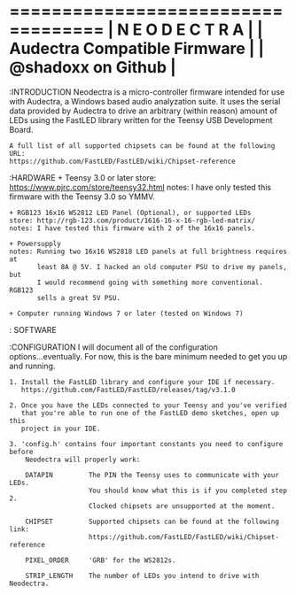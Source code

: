 ===================================
|       N E O  D E C T R A        |
|  Audectra Compatible Firmware   |
|      @shadoxx on Github         |
===================================

:INTRODUCTION
	Neodectra is a micro-controller firmware intended for use with Audectra, a
	Windows based audio analyzation suite. It uses the serial data provided by
	Audectra to drive an arbitrary (within reason) amount of LEDs using the
	FastLED library written for the Teensy USB Development Board.
  
	A full list of all supported chipsets can be found at the following URL:
	https://github.com/FastLED/FastLED/wiki/Chipset-reference

:HARDWARE
	+ Teensy 3.0 or later
	store: https://www.pjrc.com/store/teensy32.html
	notes: I have only tested this firmware with the Teensy 3.0 so YMMV.
	
	+ RGB123 16x16 WS2812 LED Panel (Optional), or supported LEDs
	store: http://rgb-123.com/product/1616-16-x-16-rgb-led-matrix/
	notes: I have tested this firmware with 2 of the 16x16 panels.
	
	+ Powersupply
	notes: Running two 16x16 WS2818 LED panels at full brightness requires at
	       least 8A @ 5V. I hacked an old computer PSU to drive my panels, but
		   I would recommend going with something more conventional. RGB123
		   sells a great 5V PSU.
		   
	+ Computer running Windows 7 or later (tested on Windows 7)
  
: SOFTWARE

	
		  
:CONFIGURATION
I will document all of the configuration options...eventually. For now, this is
the bare minimum needed to get you up and running.

	1. Install the FastLED library and configure your IDE if necessary.
	   https://github.com/FastLED/FastLED/releases/tag/v3.1.0

	2. Once you have the LEDs connected to your Teensy and you've verified
	   that you're able to run one of the FastLED demo sketches, open up this
	   project in your IDE.
	   
	3. 'config.h' contains four important constants you need to configure before
	    Neodectra will properly work:
		
		DATAPIN			The PIN the Teensy uses to communicate with your LEDs.
						You should know what this is if you completed step 2.
						Clocked chipsets are unsupported at the moment.		
		
		CHIPSET			Supported chipsets can be found at the following link:
						https://github.com/FastLED/FastLED/wiki/Chipset-reference
		
		PIXEL_ORDER		'GRB' for the WS2812s.
				
		STRIP_LENGTH	The number of LEDs you intend to drive with Neodectra.
		
		
	